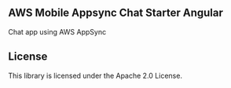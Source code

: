 ## AWS Mobile Appsync Chat Starter Angular

Chat app using AWS AppSync

## License

This library is licensed under the Apache 2.0 License. 
